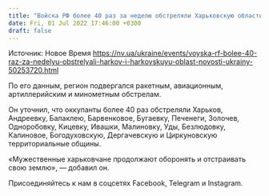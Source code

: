 ```yaml
---
title: "Войска РФ более 40 раз за неделю обстреляли Харьковскую область — ОП"
date: Fri, 01 Jul 2022 17:46:00 +0300
draft: false
---
```

Источник: Новое Время https://nv.ua/ukraine/events/voyska-rf-bolee-40-raz-za-nedelyu-obstrelyali-harkov-i-harkovskuyu-oblast-novosti-ukrainy-50253720.html


По его данным, регион подвергался ракетным, авиационным, артиллерийским и минометным обстрелам.

Он уточнил, что оккупанты более 40 раз обстреляли Харьков, Андреевку, Балаклею, Барвенковое, Бугаевку, Печенеги, Золочев, Одноробовку, Кицевку, Ивашки, Малиновку, Уды, Безлюдовку, Калиновое, Богодуховскую, Дергачевскую и Циркуновскую территориальные общины.

«Мужественные харьковчане продолжают оборонять и отстраивать свою землю», — добавил он.

Присоединяйтесь к нам в соцсетях Facebook, Telegram и Instagram.
